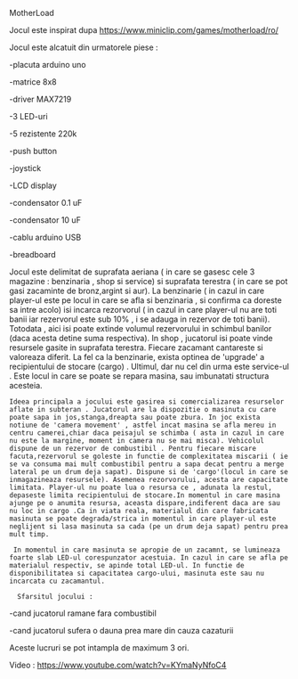 MotherLoad

Jocul este inspirat dupa https://www.miniclip.com/games/motherload/ro/

Jocul este alcatuit din urmatorele piese :

-placuta arduino uno

-matrice 8x8 

-driver MAX7219

-3 LED-uri

-5 rezistente 220k

-push button

-joystick

-LCD display

-condensator 0.1 uF

-condensator 10 uF

-cablu arduino USB

-breadboard

  Jocul este delimitat de suprafata aeriana ( in care se gasesc cele 3 magazine : benzinaria , shop si service) si suprafata terestra ( in care se pot gasi zacaminte de bronz,argint si aur). La benzinarie ( in cazul in care player-ul este pe locul in care se afla si benzinaria , si confirma ca doreste sa intre acolo) isi incarca rezorvorul ( in cazul in care player-ul nu are toti banii iar rezervorul este sub 10% , i se adauga in rezervor de toti banii). Totodata , aici isi poate extinde volumul rezervorului in schimbul banilor (daca acesta detine suma respectiva). In shop , jucatorul isi poate vinde resursele gasite in suprafata terestra. Fiecare zacamant cantareste si valoreaza diferit. La fel ca la benzinarie, exista optinea de 'upgrade' a recipientului de stocare (cargo) . Ultimul, dar nu cel din urma este service-ul . Este locul in care se poate se repara masina, sau imbunatati structura acesteia.
  
    Ideea principala a jocului este gasirea si comercializarea resurselor aflate in subteran . Jucatorul are la dispozitie o masinuta cu care poate sapa in jos,stanga,dreapta sau poate zbura. In joc exista notiune de 'camera movement' , astfel incat masina se afla mereu in centru camerei,chiar daca peisajul se schimba ( asta in cazul in care nu este la margine, moment in camera nu se mai misca). Vehicolul dispune de un rezervor de combustibil . Pentru fiecare miscare facuta,rezervorul se goleste in functie de complexitatea miscarii ( ie se va consuma mai mult combustibil pentru a sapa decat pentru a merge lateral pe un drum deja sapat). Dispune si de 'cargo'(locul in care se inmagazineaza resursele). Asemenea rezorvorului, acesta are capacitate limitata. Player-ul nu poate lua o resursa ce , adunata la restul, depaseste limita recipientului de stocare.In momentul in care masina ajunge pe o anumita resursa, aceasta dispare,indiferent daca are sau nu loc in cargo .Ca in viata reala, materialul din care fabricata masinuta se poate degrada/strica in momentul in care player-ul este neglijent si lasa masinuta sa cada (pe un drum deja sapat) pentru prea mult timp.
     
     In momentul in care masinuta se apropie de un zacamnt, se lumineaza foarte slab LED-ul corespunzator acestuia. In cazul in care se afla pe materialul respectiv, se apinde total LED-ul. In functie de disponibilitatea si capacitatea cargo-ului, masinuta este sau nu incarcata cu zacamantul.
     
      Sfarsitul jocului : 
      
-cand jucatorul ramane fara combustibil

-cand jucatorul sufera o dauna prea mare din cauza cazaturii

  Aceste lucruri se pot intampla de maximum 3 ori.
  
 Video : https://www.youtube.com/watch?v=KYmaNyNfoC4
   
